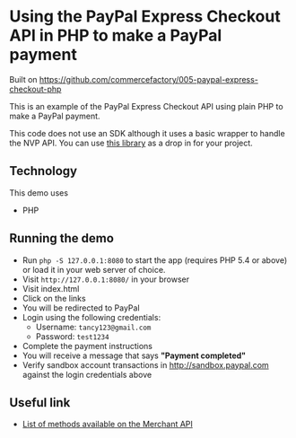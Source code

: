 # Using the PayPal Express Checkout API in PHP to make a PayPal payment

Built on https://github.com/commercefactory/005-paypal-express-checkout-php

This is an example of the PayPal Express Checkout API using plain PHP to make a PayPal payment.

This code does not use an SDK although it uses a basic wrapper to handle the NVP API. You can use [this library](includes/paypal.php) as a drop in for your project.

## Technology

This demo uses

* PHP

## Running the demo

* Run `php -S 127.0.0.1:8080` to start the app (requires PHP 5.4 or above) or load it in your web server of choice.
* Visit `http://127.0.0.1:8080/` in your browser
* Visit index.html
* Click on the links
* You will be redirected to PayPal
* Login using the following credentials:
  * Username: `tancy123@gmail.com`
  * Password: `test1234`
* Complete the payment instructions
* You will receive a message that says __"Payment completed"__
* Verify sandbox account transactions in http://sandbox.paypal.com against the login credentials above

## Useful link

* [List of methods available on the Merchant API](https://developer.paypal.com/docs/classic/api/#merchant)
